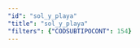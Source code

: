 ```yaml
---
"id": "sol_y_playa"
"title": "sol_y_playa"
"filters": {"CODSUBTIPOCONT": 154}
---
```

<app-tab-bar></app-tab-bar>
<app-paginator-browser >
    <div class="medium-6 columns" ng-class="{'end': $last}" ng-repeat="card in elements()">
        <app-card-standard item="card" prefix="node.href"></app-card-standard>
    </div>
</app-paginator-browser>
